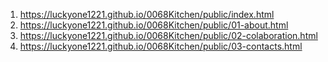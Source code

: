 <!-- https://github.com/luckyone1221/0068Kitchen -->

1. <https://luckyone1221.github.io/0068Kitchen/public/index.html>
1. <https://luckyone1221.github.io/0068Kitchen/public/01-about.html>
1. <https://luckyone1221.github.io/0068Kitchen/public/02-colaboration.html>
1. <https://luckyone1221.github.io/0068Kitchen/public/03-contacts.html>